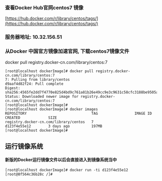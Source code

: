 ### 查看Docker Hub官网centos7 镜像

[https://hub.docker.com/r/library/centos/tags/](https://hub.docker.com/r/library/centos/tags/)

### 服务器地址: 10.32.156.51

### 从Docker 中国官方镜像加速官网, 下载centos7镜像文件

docker pull registry.docker-cn.com/library/centos:7

```
[root@localhost dockerImage]# docker pull registry.docker-cn.com/library/centos:7
7: Pulling from library/centos
d9aaf4d82f24: Pull complete
Digest: sha256:4565fe2dd7f4770e825d4bd9c761a81b26e49cc9e3c9631c58cfc3188be9505a
Status: Downloaded newer image for registry.docker-cn.com/library/centos:7
[root@localhost dockerImage]#
[root@localhost dockerImage]# docker images
REPOSITORY                              TAG                 IMAGE ID            CREATED             SIZE
registry.docker-cn.com/library/centos   7                   d123f4e55e12        3 days ago          197MB
[root@localhost dockerImage]#
```

## 运行镜像系统

#### **新版的Docker运行镜像文件以后会直接进入到镜像系统当中**

```
[root@localhost dockerImage]# docker run -ti d123f4e55e12
[root@8f564c36b28c /]#
```




